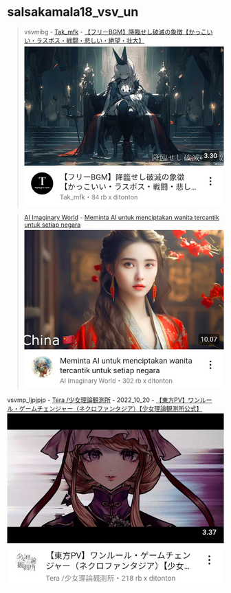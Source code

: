 # salsakamala18_vsv_un
> vsvmibg - [Tak_mfk](https://m.youtube.com/@tak_mfk6101) - [【フリーBGM】降臨せし破滅の象徴【かっこいい・ラスボス・戦闘・悲しい・絶望・壮大】](https://youtu.be/tuGoy-oS6iU) <img src="media/tuGoy-oS6iU/Screenshot_2024-11-17-12-34-15-38.png">


> [AI Imaginary World]() - [Meminta AI untuk menciptakan wanita tercantik untuk setiap negara](https://youtu.be/CnN0H7_-FA8) <img src="media/CnN0H7_-FA8/Screenshot_2024-11-17-12-04-46-32.png">

vsvmp_ljpjpjp - [Tera /少女理論観測所](https://m.youtube.com/@glochannel) - 2022_10_20 - [【東方PV】ワンルール・ゲームチェンジャー（ネクロファンタジア）【少女理論観測所公式】](https://youtu.be/FkiLC9zWD1s) <img src="media/FkiLC9zWD1s/Screenshot_2024-11-17-12-23-59-89.png">

